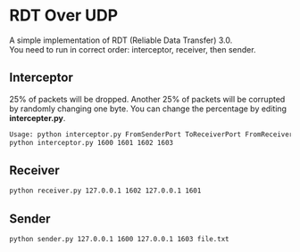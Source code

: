 # RDT Over UDP

A simple implementation of RDT (Reliable Data Transfer) 3.0.  
You need to run in correct order: interceptor, receiver, then sender.

## Interceptor
25% of packets will be dropped. Another 25% of packets will be corrupted by randomly changing one byte. You can change the percentage by editing **intercepter.py**.
```bash
Usage: python interceptor.py FromSenderPort ToReceiverPort FromReceiverPort ToSenderPort
python interceptor.py 1600 1601 1602 1603
```

## Receiver
```bash
python receiver.py 127.0.0.1 1602 127.0.0.1 1601
```

## Sender
```bash
python sender.py 127.0.0.1 1600 127.0.0.1 1603 file.txt
```
